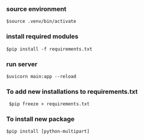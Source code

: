 ### source environment
`$source .venv/bin/activate`

### install required modules
`$pip install -f requirements.txt`

### run server
`$uvicorn main:app --reload`

### To add new installations to requirements.txt
` $pip freeze > requirements.txt`

### To install new package

`$pip install [python-multipart]`


